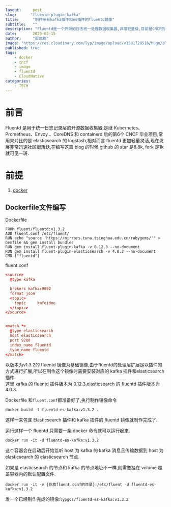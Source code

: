 ```yaml
---
layout:     post 
slug:      "fluentd-plugin-kafka"
title:      "制作带有kafka插件和es插件的fluentd镜像"
subtitle:   ""
description: "Fluentd是一个开源的日志统一处理数据收集器,非常轻量级,目前是CNCF的毕业项目."  
date:       2020-02-15
author:     "梁远鹏"
image: "https://res.cloudinary.com/lyp/image/upload/v1581729516/hugo/blog.github.io/avian-beak-bird-blur-416117.jpg"
published: true
tags: 
    - docker
    - cncf
    - image
    - fluentd
    - CloudNative
categories: 
    - TECH
---
```



# 前言  

Fluentd 是用于统一日志记录层的开源数据收集器,是继 Kubernetes、Prometheus、Envoy 、CoreDNS 和 containerd 后的第6个 CNCF 毕业项目,常用来对比的是 elasticsearch 的 logstash,相对而言 fluentd 更加轻量灵活,现在发展非常迅速社区很活跃,在编写这篇 blog 的时候 github 的 star 是8.8k, fork 是1k就可见一斑.

# 前提

1. [docker](https://www.docker.com/get-started)  


## Dockerfile文件编写  

Dockerfile
```
FROM fluent/fluentd:v1.3.2 
ADD fluent.conf /etc/fluent/
RUN echo "source 'https://mirrors.tuna.tsinghua.edu.cn/rubygems/'" > Gemfile && gem install bundler
RUN gem install fluent-plugin-kafka -v 0.12.3 --no-document
RUN gem install fluent-plugin-elasticsearch -v 4.0.3 --no-document
CMD ["fluentd"]
```

fluent.conf
```conf
<source>
  @type kafka

  brokers kafka:9092
  format json
  <topic>
    topic     kafeidou
  </topic>
</source>


<match *>
  @type elasticsearch
  host elasticsearch
  port 9200
  index_name fluentd
  type_name fluentd
</match>

```  


以版本为v1.3.2的 fluentd 镜像为基础镜像,由于fluentd的处理层扩展是以插件的方式进行扩展,所以在制作这个镜像时需要安装对应的 kafka 插件和elasticsearch 插件.  
这里 kafka 的 fluentd 插件版本为 0.12.3,elasticsearch 的 fluentd 插件版本为4.0.3.  

Dockerfile 和`fluent.conf`都准备好了,执行制作镜像命令
```shell
docker build -t fluentd-es-kafka:v1.3.2 .
```

这样一来包含 Elasticsearch 插件和 kafka 插件的 fluentd 镜像就制作完成了.  

运行这样一个 fluentd 只需要一条 docker 命令就可以运行起来.  

```shell
docker run -it -d fluentd-es-kafka:v1.3.2
```  

这个容器会在启动后开始监听 host 为 kafka 的 kafka 消息且传输数据到 host 为 elasticsearch 的 elasticsearch 节点.  

如果是 elasticsearch 的节点和 kafka 的节点地址不一样,则需要挂在 volume 覆盖容器内的默认配置文件.  

```shell
docker run -it -v {存放fluent.conf的目录}:/etc/fluent -d fluentd-es-kafka:v1.3.2
```

发一个已经制作完成的镜像:`lypgcs/fluentd-es-kafka:v1.3.2`
